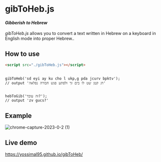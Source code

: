 # gibToHeb.js

#### _Gibberish to Hebrew_ 

*gibToHeb.js* allows you to convert a text written in Hebrew on a keyboard in English mode into proper Hebrew..

## How to use
```html
<script src="./gibToHeb.js"></script>
 
 
gibToHeb('sd eyi ay ku cho l ukp,g pda jcurv bpktv');
// output 'דג קטן שט לו בים זך ולפתע פגש חבורה נפלאה'


hebToGib('זה עובד?');
// output 'zv gucs?'
```

## Example

![chrome-capture-2023-0-2 (1)](https://user-images.githubusercontent.com/70268960/210223775-d1d1e11c-21bb-4113-ac49-379562add63f.gif)


## Live demo
https://yossimal95.github.io/gibToHeb/
